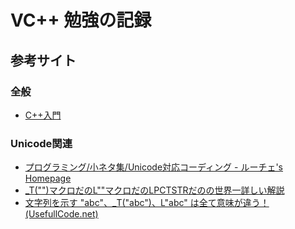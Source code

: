 # VC++ 勉強の記録

## 参考サイト

### 全般

- [C++入門](http://www.asahi-net.or.jp/~yf8k-kbys/newcpp0.html)

### Unicode関連

- [プログラミング/小ネタ集/Unicode対応コーディング - ルーチェ's Homepage](http://www.ruche-home.net/program/tips/unicode)
- [_T("")マクロだのL""マクロだのLPCTSTRだのの世界一詳しい解説](http://victreal.com/Junk/_T/)
- [文字列を示す "abc"、_T("abc")、L"abc" は全て意味が違う！(UsefullCode.net)](http://www.usefullcode.net/2006/11/_abc_tabclabc.html)
